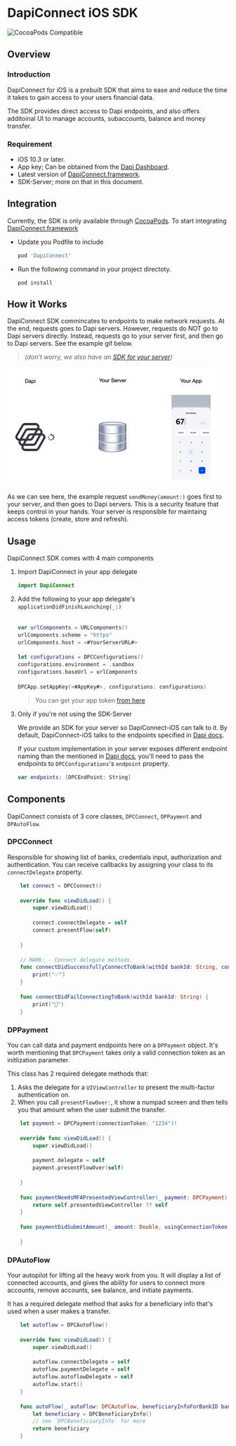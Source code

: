 # DapiConnect iOS SDK
![CocoaPods Compatible](https://img.shields.io/cocoapods/v/DapiConnect)

## Overview

### Introduction

DapiConnect for iOS is a prebuilt SDK that aims to ease and reduce the time it takes to gain access to your users financial data.

The SDK provides direct access to Dapi endpoints, and also offers additoinal UI to manage accounts, subaccounts, balance and money transfer.

### Requirement

- iOS 10.3 or later.
- App key; Can be obtained from the [Dapi Dashboard](https://dashboard.dapi.co/).
- Latest version of [DapiConnect.framework](https://github.com/dapi-co/DapiConnect-iOS/releases).
- SDK-Server; more on that in this document.

## Integration

Currently, the SDK is only available through [CocoaPods](https://cocoapods.org/#install). To start integrating [DapiConnect.framework](https://github.com/dapi-co/DapiConnect-iOS/releases)

- Update you Podfile to include 

	```ruby
	pod 'DapiConnect'
	```
- Run the following command in your project directoty.

	```console
	pod install
	```

## How it Works

DapiConnect SDK commincates to endpoints to make network requests. At the end, requests goes to Dapi servers. However, requests do NOT go to Dapi servers directly. Instead, requests go to your server first, and then go to Dapi servers. See the example gif below.
> *(don't worry, we also have an [SDK for your server](https://github.com/dapi-co/sdk-server))*

![dfd](https://github.com/dapi-co/DapiConnect-iOS/raw/master/DapiConnectGIF.gif)

As we can see here, the example request `sendMoney(amount:)` goes first to your server, and then goes to Dapi servers. This is a security feature that keeps control in your hands. Your server is responsible for maintaing access tokens (create, store and refresh).

## Usage

DapiConnect SDK comes with 4 main components

1. Import DapiConnect in your app delegate

	```swift
	import DapiConnect
	```

2. Add the following to your app delegate's `applicationDidFinishLaunching(_:)`
	```swift

	var urlComponents = URLComponents()
	urlComponents.scheme = "https"
	urlComponents.host = <#YourServerURL#>
	
	let configurations = DPCConfigurations()
	configurations.environment = .sandbox
	configurations.baseUrl = urlComponents

	DPCApp.setAppKey(<#AppKey#>, configurations: configurations)
	```
	> You can get your app token [from here](https://dashboard.dapi.co/)

3. Only if you're not using the SDK-Server

	We provide an SDK for your server so DapiConnect-iOS can talk to it. By default, DapiConnect-iOS talks to the endpoints specified in [Dapi docs](https://docs.dapi.co/). 

	If your custom implementation in your server exposes different endpoint naming than the mentioned in [Dapi docs](https://docs.dapi.co/), you'll need to pass the endpoints to `DPCConfigurations`'s `endpoint` property.
	
	```swift
	var endpoints: [DPCEndPoint: String]
	```

## Components

DapiConnect consists of 3 core classes, `DPCConnect`, `DPPayment` and `DPAutoFlow`.

### DPCConnect
Responsible for showing list of banks, credentials input, authorization and authentication. You can receive callbacks by assigning your class to its `connectDelegate` property.

```swift
    let connect = DPCConnect()

    override func viewDidLoad() {
        super.viewDidLoad()
        
        connect.connectDelegate = self
        connect.presentFlow(self)
        
    }

	// MARK: - Connect delegate methods.
	func connectDidSuccessfullyConnectToBank(withId bankId: String, connectionToken token: String) {
        print("✅")
    }
    
    func connectDidFailConnectingToBank(withId bankId: String) {
        print("🚩")
    }
```

### DPPayment
You can call data and payment endpoints here on a `DPPayment` object. It's worth mentioning that `DPCPayment` takes only a valid connection token as an initlization parameter.

 This class has 2 required delegate methods that:

1. Asks the delegate for a `UIViewController` to present the multi-factor authentication on.
2. When you call `presentFlowOver:`, it show a numpad screen and then tells you that amount when the user submit the transfer.

```swift
    let payment = DPCPayment(connectionToken: "1234")!

    override func viewDidLoad() {
        super.viewDidLoad()
        
        payment.delegate = self
        payment.presentFlowOver(self)
        
    }
    
    func paymentNeedsMFAPresentedViewController(_ payment: DPCPayment) -> UIViewController {
        return self.presentedViewController ?? self
    }
    
    func paymentDidSubmitAmount(_ amount: Double, usingConnectionToken connectionToken: String) {
        
    }
```

### DPAutoFlow
Your autopilot for lifting all the heavy work from you. It will display a list of connected accounts, and gives the ability for users to connect more accounts, remove accounts, see balance, and initiate payments.

It has a required delegate method that asks for a beneficiary info that's used when a user makes a transfer.

```swift
    let autoflow = DPCAutoFlow()

    override func viewDidLoad() {
        super.viewDidLoad()
        
        autoflow.connectDelegate = self
        autoflow.paymentDelegate = self
        autoflow.autoflowDelegate = self
        autoflow.start()
    }
    
	func autoFlow(_ autoFlow: DPCAutoFlow, beneficiaryInfoForBankID bankID: String, supportsCreateBeneficiary: Bool) -> DPCBeneficiaryInfo {
        let beneficiary = DPCBeneficiaryInfo()
        // see `DPCBeneficiaryInfo` for more
        return beneficiary
    }
    
```

